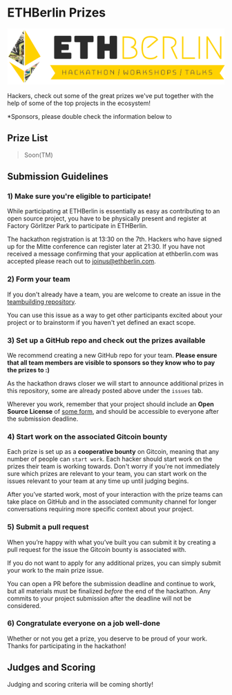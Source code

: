 # ETHBerlin Prizes

![ETHBerlin logo](https://github.com/ethberlin-hackathon/media-assets/raw/master/ETHBerlin%20logo%20-%20horizontal%20transparent%20-%20small.png)

Hackers, check out some of the great prizes we've put together with the help of some of the top projects in the ecosystem!

*Sponsors, please double check the information below to 

## Prize List

>Soon(TM)

## Submission Guidelines

### 1) Make sure you're eligible to participate!

While participating at ETHBerlin is essentially as easy as contributing to an open source project, you have to be physically present and register at Factory Görlitzer Park to participate in ETHBerlin. 

The hackathon registration is at 13:30 on the 7th. Hackers who have signed up for the Mitte conference can register later at 21:30. If you have not received a message confirming that your application at ethberlin.com was accepted please reach out to joinus@ethberlin.com.

### 2) Form your team

If you don't already have a team, you are welcome to create an issue in the [teambuilding repository](https://github.com/ethberlin-hackathon/ETHBerlin-Teambuilding). 

You can use this issue as a way to get other participants excited about your project or to brainstorm if you haven't yet defined an exact scope.

### 3) Set up a GitHub repo and check out the prizes available

We recommend creating a new GitHub repo for your team. **Please ensure that all team members are visible to sponsors so they know who to pay the prizes to :)**

As the hackathon draws closer we will start to announce additional prizes in this repository, some are already posted above under the `issues` tab.

Wherever you work, remember that your project should include an **Open Source License** of [some form](https://opensource.org/licenses), and should be accessible to everyone after the submission deadline.

### 4) Start work on the associated Gitcoin bounty

Each prize is set up as a **cooperative bounty** on Gitcoin, meaning that any number of people can `start work`. Each hacker should start work on the prizes their team is working towards. Don't worry if you're not immediately sure which prizes are relevant to your team, you can start work on the issues relevant to your team at any time up until judging begins.

After you’ve started work, most of your interaction with the prize teams can take place on GitHub and in the associated community channel for longer conversations requiring more specific context about your project.

### 5) Submit a pull request 
When you’re happy with what you’ve built you can submit it by creating a pull request for the issue the Gitcoin bounty is associated with. 

If you do not want to apply for any additional prizes, you can simply submit your work to the main prize issue.

You can open a PR before the submission deadline and continue to work, but all materials must be finalized *before* the end of the hackathon. Any commits to your project submission after the deadline will not be considered.

### 6) Congratulate everyone on a job well-done
Whether or not you get a prize, you deserve to be proud of your work. Thanks for participating in the hackathon!

## Judges and Scoring

Judging and scoring criteria will be coming shortly!
